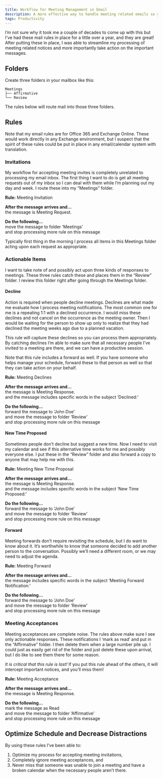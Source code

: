 ```yaml
---
title: Workflow for Meeting Management in Email
description: A more effective way to handle meeting related emails so you can ignore noise but take action on the items that matter.
tags: Productivity
---
```


I’m not sure why it took me a couple of decades to come up with this but I've had these mail rules in place for a little over a year, and they are great! After putting these in place, I was able to streamline my processing of meeting related notices and more importantly take action on the important messages.

## Folders

Create three folders in your mailbox like this:

	Meetings
	├── Affirmative
	└── Review

The rules below will route mail into those three folders.

## Rules

Note that my email rules are for Office 365 and Exchange Online. These would work directly in any Exchange environment, but I suspect that the spirit of these rules could be put in place in any email/calendar system with translation.

### Invitations

My workflow for accepting meeting invites is completely unrelated to processing my email inbox. The first thing I want to do is get all meeting requests out of my inbox so I can deal with them while I’m planning out my day and week. I route these into my “Meetings” folder.

**Rule:** Meeting Invitation

**After the message arrives and…**  
the message is Meeting Request.

**Do the following…**  
move the message to folder ‘Meetings’  
and stop processing more rule on this message

Typically first thing in the morning I process all items in this Meetings folder acting upon each request as appropriate.

### Actionable Items

I want to take note of and possibly act upon three kinds of responses to meetings. These three rules catch these and places them in the “Review” folder. I review this folder right after going through the Meetings folder.

#### Decline

Action is required when people decline meetings. Declines are what made me evaluate how I process meeting notifications. The most common one for me is a repeating 1:1 with a declined occurrence. I would miss these declines and not cancel on the occurrence as the meeting owner. Then I would be waiting for the person to show up only to realize that they had declined the meeting weeks ago due to a planned vacation.

This rule will capture these declines so you can process them appropriately. By catching declines I’m able to make sure that all necessary people I’ve invited to a meeting are there, and we can have a productive session.

Note that this rule includes a forward as well. If you have someone who helps manage your schedule, forward these to that person as well so that they can take action on your behalf.

**Rule:** Meeting Declines

**After the message arrives and…**  
the message is Meeting Response.  
and the message includes specific words in the subject ‘Declined:’

**Do the following…**  
forward the message to ‘John Doe’  
and move the message to folder ‘Review’  
and stop processing more rule on this message

#### New Time Proposed 

Sometimes people don’t decline but suggest a new time. Now I need to visit my calendar and see if this alternative time works for me and possibly everyone else. I put these in the “Review” folder and also forward a copy to anyone that may help me with this.

**Rule:** Meeting New Time Proposal

**After the message arrives and…**  
the message is Meeting Response.  
and the message includes specific words in the subject ‘New Time Proposed:’

**Do the following…**  
forward the message to ‘John Doe’  
and move the message to folder ‘Review’  
and stop processing more rule on this message

#### Forward

Meeting forwards don’t require revisiting the schedule, but I do want to know about it. It’s worthwhile to know that someone decided to add another person to the conversation. Possibly we’ll need a different room, or we may need to adjust the agenda.

**Rule:** Meeting Forward

**After the message arrives and…**  
the message includes specific words in the subject ‘Meeting Forward Notification:’

**Do the following…**  
forward the message to ‘John Doe’  
and move the message to folder ‘Review’  
and stop processing more rule on this message

### Meeting Acceptances

Meeting acceptances are complete noise. The rules above make sure I see only actionable responses. These notifications I ‘mark as read’ and put in the “Affirmative” folder. I then delete them when a large number pile up. I could just as easily get rid of the folder and just delete these upon arrival, but I do like to see them there for some reason.

*It is critical that this rule is last!* If you put this rule ahead of the others, it will intercept important notices, and you’ll miss them!

**Rule:** Meeting Acceptance

**After the message arrives and…**  
the message is Meeting Response.

**Do the following…**  
mark the message as Read  
and move the message to folder ‘Affirmative’  
and stop processing more rule on this message

## Optimize Schedule and Decrease Distractions

By using these rules I’ve been able to:

1. Optimize my process for accepting meeting invitations,
2. Completely ignore meeting acceptances, and
3. Never miss that someone was unable to join a meeting and have a broken calendar when the necessary people aren’t there.
